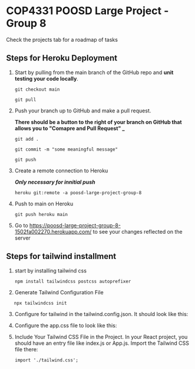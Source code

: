 # COP4331 POOSD Large Project - Group 8

Check the projects tab for a roadmap of tasks

## Steps for Heroku Deployment

1. Start by pulling from the main branch of the GitHub repo and **unit testing your code locally**.

   `git checkout main`

   `git pull`

2. Push your branch up to GitHub and make a pull request.

   **There should be a button to the right of your branch on GitHub that allows you to "Comapre and Pull Request" \_**

   `git add .`

   `git commit -m "some meaningful message"`

   `git push`

3. Create a remote connection to Heroku

   **_Only necessary for innitial push_**

   `heroku git:remote -a poosd-large-project-group-8`

4. Push to main on Heroku

   `git push heroku main`

5. Go to https://poosd-large-project-group-8-1502fa002270.herokuapp.com/ to see your changes reflected on the server


## Steps for tailwind installment

1. start by installing tailwind css

   `npm install tailwindcss postcss autoprefixer`

2. Generate Tailwind Configuration File

`   npx tailwindcss init`

3. Configure for tailwind in the tailwind.config.json. It should look like this:

   <!-- /** @type {import('tailwindcss').Config} */
   module.exports = {
   content: [
      "./src/**/*.{js,jsx,ts,tsx}",
   ],
   theme: {
      extend: {},
   },
   plugins: [],
   } -->

4. Configure the app.css file to look like this:

   <!-- @import 'tailwindcss/base';
   @import 'tailwindcss/components';
   @import 'tailwindcss/utilities'; -->

5. Include Your Tailwind CSS File in the Project. In your React project, you should have an entry file like index.js or App.js. Import the Tailwind CSS file there:

   `import './tailwind.css';`